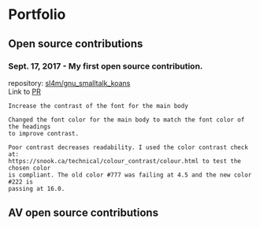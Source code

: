 # Portfolio

## Open source contributions
### Sept. 17, 2017 - My first open source contribution.  
repository: [sl4m/gnu_smalltalk_koans](https://github.com/sl4m/gnu_smalltalk_koans/tree/master)  
Link to [PR](https://github.com/sl4m/gnu_smalltalk_koans/pull/11)
```
Increase the contrast of the font for the main body

Changed the font color for the main body to match the font color of the headings
to improve contrast.

Poor contrast decreases readability. I used the color contrast check at:
https://snook.ca/technical/colour_contrast/colour.html to test the chosen color
is compliant. The old color #777 was failing at 4.5 and the new color #222 is
passing at 16.0.
```

## AV open source contributions
